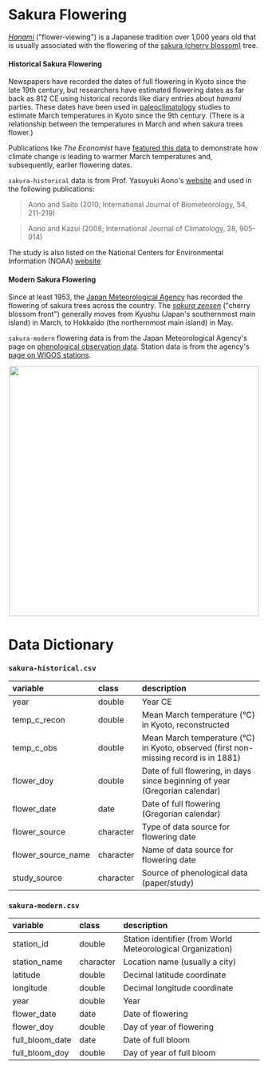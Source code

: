 # Sakura Flowering

[*Hanami*](https://simple.wikipedia.org/wiki/Hanami) ("flower-viewing") is a Japanese tradition over 1,000 years old that is usually associated with the flowering of the [sakura (cherry blossom)](https://en.wikipedia.org/wiki/Cherry_blossom#Flower_viewing_in_Japan) tree.



#### Historical Sakura Flowering

Newspapers have recorded the dates of full flowering in Kyoto since the late 19th century, but researchers have estimated flowering dates as far back as 812 CE using historical records like diary entries about *hanami* parties. These dates have been used in [paleoclimatology](https://en.wikipedia.org/wiki/Paleoclimatology) studies to estimate March temperatures in Kyoto since the 9th century. (There is a relationship between the temperatures in March and when sakura trees flower.)



Publications like *The Economist* have [featured this data](https://www.economist.com/graphic-detail/2017/04/07/japans-cherry-blossoms-are-emerging-increasingly-early) to demonstrate how climate change is leading to warmer March temperatures and, subsequently, earlier flowering dates.



`sakura-historical` data is from Prof. Yasuyuki Aono's [website](http://atmenv.envi.osakafu-u.ac.jp/aono/kyophenotemp4/) and used in the following publications:

> Aono and Saito (2010; International Journal of Biometeorology, 54, 211-219)

> Aono and Kazui (2008; International Journal of Climatology, 28, 905-914)

The study is also listed on the National Centers for Environmental Information (NOAA) [website](https://www.ncdc.noaa.gov/paleo-search/study/26430)



#### Modern Sakura Flowering

Since at least 1953, the [Japan Meteorological Agency](https://en.wikipedia.org/wiki/Japan_Meteorological_Agency) has recorded the flowering of sakura trees across the country. The [*sakura zensen*](https://en.wikipedia.org/wiki/Cherry_blossom_front) ("cherry blossom front") generally moves from Kyushu (Japan's southernmost main island) in March, to Hokkaido (the northernmost main island) in May.

`sakura-modern` flowering data is from the Japan Meteorological Agency's page on [phenological observation data](http://www.data.jma.go.jp/sakura/data/). Station data is from the agency's [page on WIGOS stations](https://www.jma.go.jp/jma/kishou/books/station/station.html).



<p align="center">
<img height="500px" src="https://upload.wikimedia.org/wikipedia/commons/thumb/7/77/Chiyoda_Ooku_Hanami.jpg/1920px-Chiyoda_Ooku_Hanami.jpg">
</p>




# Data Dictionary

### `sakura-historical.csv`

| variable           | class     | description                                                  |
| :----------------- | :-------- | :----------------------------------------------------------- |
| year               | double    | Year CE                                                      |
| temp_c_recon       | double    | Mean March temperature (°C) in Kyoto, reconstructed          |
| temp_c_obs         | double    | Mean March temperature (°C) in Kyoto, observed (first non-missing record is in 1881) |
| flower_doy         | double    | Date of full flowering, in days since beginning of year (Gregorian calendar) |
| flower_date        | date      | Date of full flowering (Gregorian calendar)                  |
| flower_source      | character | Type of data source for flowering date                       |
| flower_source_name | character | Name of data source for flowering date                       |
| study_source       | character | Source of phenological data (paper/study)                    |



### `sakura-modern.csv`

| variable        | class     | description                                                 |
| :-------------- | :-------- | :---------------------------------------------------------- |
| station_id      | double    | Station identifier (from World Meteorological Organization) |
| station_name    | character | Location name (usually a city)                              |
| latitude        | double    | Decimal latitude coordinate                                 |
| longitude       | double    | Decimal longitude coordinate                                |
| year            | double    | Year                                                        |
| flower_date     | date      | Date of flowering                                           |
| flower_doy      | double    | Day of year of flowering                                    |
| full_bloom_date | date      | Date of full bloom                                          |
| full_bloom_doy  | double    | Day of year of full bloom                                   |

